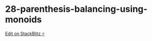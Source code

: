 # 28-parenthesis-balancing-using-monoids

[Edit on StackBlitz ⚡️](https://stackblitz.com/edit/28-parenthesis-balancing-using-monoids)